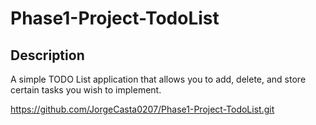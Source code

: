 # Phase1-Project-TodoList

## Description 
A simple TODO List application that allows you to add, delete, and store certain tasks
you wish to implement.

https://github.com/JorgeCasta0207/Phase1-Project-TodoList.git

